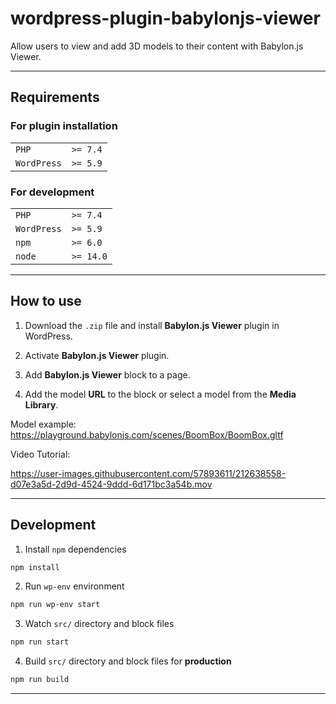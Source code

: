 # wordpress-plugin-babylonjs-viewer

Allow users to view and add 3D models to their content with Babylon.js Viewer.

---
## Requirements

### For plugin installation
|             |          |
|-------------|----------|
| `PHP`       | `>= 7.4` |
| `WordPress` | `>= 5.9` |

### For development
|             |           |
|-------------|-----------|
| `PHP`       | `>= 7.4`  |
| `WordPress` | `>= 5.9`  |
| `npm`       | `>= 6.0`  |
| `node`      | `>= 14.0` |

---
## How to use

1. Download the `.zip` file and install **Babylon.js Viewer** plugin in WordPress.

2. Activate **Babylon.js Viewer** plugin.

3. Add **Babylon.js Viewer** block to a page.

4. Add the model **URL** to the block or select a model from the **Media Library**.

Model example:
https://playground.babylonjs.com/scenes/BoomBox/BoomBox.gltf

Video Tutorial:

https://user-images.githubusercontent.com/57893611/212638558-d07e3a5d-2d9d-4524-9ddd-6d171bc3a54b.mov


---
## Development

1. Install `npm` dependencies
```sh
npm install
```

2. Run `wp-env` environment
```sh
npm run wp-env start
```

3. Watch `src/` directory and block files
```sh
npm run start
```

4. Build `src/` directory and block files for **production**
```sh
npm run build
```

---
